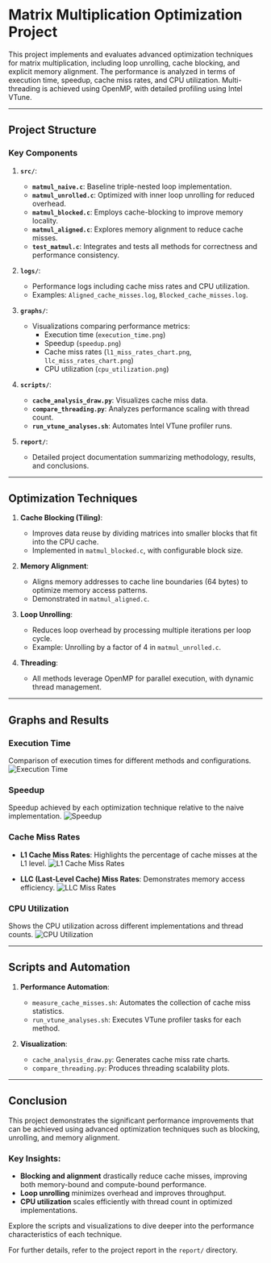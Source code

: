 # Matrix Multiplication Optimization Project

This project implements and evaluates advanced optimization techniques for matrix multiplication, including loop unrolling, cache blocking, and explicit memory alignment. The performance is analyzed in terms of execution time, speedup, cache miss rates, and CPU utilization. Multi-threading is achieved using OpenMP, with detailed profiling using Intel VTune.

---

## Project Structure

### Key Components
1. **`src/`**:
   - **`matmul_naive.c`**: Baseline triple-nested loop implementation.
   - **`matmul_unrolled.c`**: Optimized with inner loop unrolling for reduced overhead.
   - **`matmul_blocked.c`**: Employs cache-blocking to improve memory locality.
   - **`matmul_aligned.c`**: Explores memory alignment to reduce cache misses.
   - **`test_matmul.c`**: Integrates and tests all methods for correctness and performance consistency.

2. **`logs/`**:
   - Performance logs including cache miss rates and CPU utilization.
   - Examples: `Aligned_cache_misses.log`, `Blocked_cache_misses.log`.

3. **`graphs/`**:
   - Visualizations comparing performance metrics:
     - Execution time (`execution_time.png`)
     - Speedup (`speedup.png`)
     - Cache miss rates (`l1_miss_rates_chart.png`, `llc_miss_rates_chart.png`)
     - CPU utilization (`cpu_utilization.png`)

4. **`scripts/`**:
   - **`cache_analysis_draw.py`**: Visualizes cache miss data.
   - **`compare_threading.py`**: Analyzes performance scaling with thread count.
   - **`run_vtune_analyses.sh`**: Automates Intel VTune profiler runs.

5. **`report/`**:
   - Detailed project documentation summarizing methodology, results, and conclusions.

---

## Optimization Techniques

1. **Cache Blocking (Tiling)**:
   - Improves data reuse by dividing matrices into smaller blocks that fit into the CPU cache.
   - Implemented in `matmul_blocked.c`, with configurable block size.

2. **Memory Alignment**:
   - Aligns memory addresses to cache line boundaries (64 bytes) to optimize memory access patterns.
   - Demonstrated in `matmul_aligned.c`.

3. **Loop Unrolling**:
   - Reduces loop overhead by processing multiple iterations per loop cycle.
   - Example: Unrolling by a factor of 4 in `matmul_unrolled.c`.

4. **Threading**:
   - All methods leverage OpenMP for parallel execution, with dynamic thread management.

---

## Graphs and Results

### Execution Time
Comparison of execution times for different methods and configurations.
![Execution Time](graphs/execution_time.png)

### Speedup
Speedup achieved by each optimization technique relative to the naive implementation.
![Speedup](graphs/speedup.png)

### Cache Miss Rates
- **L1 Cache Miss Rates**:
  Highlights the percentage of cache misses at the L1 level.
  ![L1 Cache Miss Rates](graphs/l1_miss_rates_chart.png)

- **LLC (Last-Level Cache) Miss Rates**:
  Demonstrates memory access efficiency.
  ![LLC Miss Rates](graphs/llc_miss_rates_chart.png)

### CPU Utilization
Shows the CPU utilization across different implementations and thread counts.
![CPU Utilization](graphs/cpu_utilization.png)

---

## Scripts and Automation

1. **Performance Automation**:
   - `measure_cache_misses.sh`: Automates the collection of cache miss statistics.
   - `run_vtune_analyses.sh`: Executes VTune profiler tasks for each method.

2. **Visualization**:
   - `cache_analysis_draw.py`: Generates cache miss rate charts.
   - `compare_threading.py`: Produces threading scalability plots.

---

## Conclusion

This project demonstrates the significant performance improvements that can be achieved using advanced optimization techniques such as blocking, unrolling, and memory alignment. 

### Key Insights:
- **Blocking and alignment** drastically reduce cache misses, improving both memory-bound and compute-bound performance.
- **Loop unrolling** minimizes overhead and improves throughput.
- **CPU utilization** scales efficiently with thread count in optimized implementations.

Explore the scripts and visualizations to dive deeper into the performance characteristics of each technique.

For further details, refer to the project report in the `report/` directory.

